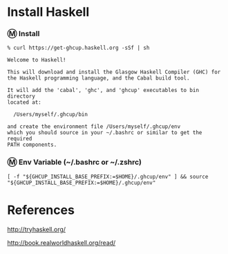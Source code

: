 # Install Haskell

### :m: Install

```
% curl https://get-ghcup.haskell.org -sSf | sh

Welcome to Haskell!

This will download and install the Glasgow Haskell Compiler (GHC) for 
the Haskell programming language, and the Cabal build tool.

It will add the 'cabal', 'ghc', and 'ghcup' executables to bin directory 
located at: 

  /Users/myself/.ghcup/bin

and create the environment file /Users/myself/.ghcup/env
which you should source in your ~/.bashrc or similar to get the required
PATH components.
```

### :m: Env Variable (~/.bashrc or ~/.zshrc)

```
[ -f "${GHCUP_INSTALL_BASE_PREFIX:=$HOME}/.ghcup/env" ] && source "${GHCUP_INSTALL_BASE_PREFIX:=$HOME}/.ghcup/env"
```

# References

http://tryhaskell.org/

http://book.realworldhaskell.org/read/
